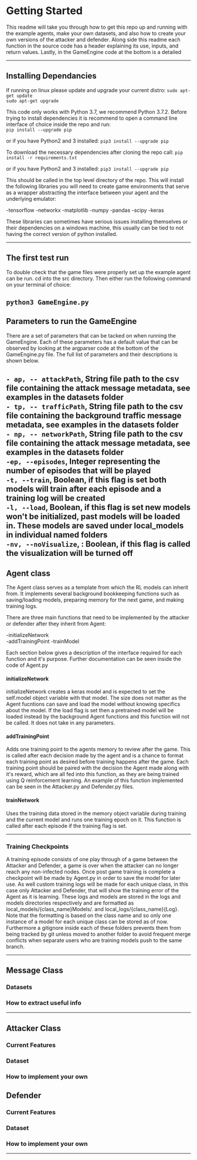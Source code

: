 # Getting Started

This readme will take you through how to get this repo up and running with the example agents, make your own datasets, and also how to create your own versions of the attacker and defender. 
Along side this readme each function in the source code has a header explaining its use, inputs, and return values. Lastly, in the GameEngine code at the bottom is a detailed 

---
## Installing Dependancies

If running on linux please update and upgrade your current distro:
`sudo apt-get update`  
`sudo apt-get upgrade` 

This code only works with Python 3.7, we recommend Python 3.7.2. Before trying to install dependencies it is recommend to open a command line interface of choice inside the repo and run:   
`pip install --upgrade pip`  

or if you have Python2 and 3 installed:
`pip3 install --upgrade pip` 

To download the necessary dependencies after cloning the repo call:
`pip install -r requirements.txt`

or if you have Python2 and 3 installed:
`pip3 install --upgrade pip` 

This should be called in the top level directory of the repo. This will install the following libraries you will need to create game environments that serve as a wrapper abstracting the interface between your agent and the underlying emulator:

-tensorflow
-networkx
-matplotlib
-numpy
-pandas
-scipy
-keras

These libraries can sometimes have serious issues installing themselves or their dependencies on a windows machine, this usually can be tied to not having the correct version of python installed.

---
## The first test run

To double check that the game files were properly set up the example agent can be run. cd into the src directory. Then either run the following command on your terminal of choice:

`python3 GameEngine.py`
---
## Parameters to run the GameEngine

There are a set of parameters that can be tacked on when running the GameEngine. Each of these parameters has a default value that can be observed by looking at the argparser code at the bottom of the GameEngine.py file. The full list of parameters and their descriptions is shown below.

`- ap, -- attackPath`, String file path to the csv file containing the attack message metadata, see examples in the datasets folder   
`- tp, -- trafficPath`, String file path to the csv file containing the background traffic message metadata, see examples in the datasets folder  
`- np, -- networkPath`, String file path to the csv file containing the attack message metadata, see examples in the datasets folder   
`-ep, --episodes`, Integer representing the number of episodes that will be played  
`-t, --train`, Boolean, if this flag is set both models will train after each episode and a training log will be created  
`-l, --load`, Boolean, if this flag is set new models won't be initialized, past models will be loaded in. These models are saved under local_models in individual named folders  
`-nv, --noVisualize`, : Boolean, if this flag is called the visualization will be turned off  
---
## Agent class

The Agent class serves as a template from which the RL models can inherit from. It implements several background bookkeeping functions such as saving/loading models, preparing memory for the next game, and making training logs.

There are three main functions that need to be implemented by the attacker or defender after they inherit from Agent:

-initializeNetwork  
-addTrainingPoint
-trainModel

Each section below gives a description of the interface required for each function and it's purpose. Further documentation can be seen inside the code of Agent.py

#### initializeNetwork

initializeNetwork creates a keras model and is expected to set the self.model object variable with that model. The size does not matter as the Agent fucntions can save and load the model without knowing specifics about the model. If the load flag is set then a pretrained model will be loaded instead by the background Agent functions and this function will not be called. It does not take in any parameters.

#### addTrainingPoint

Adds one training point to the agents memory to review after the game. This is called after each decision made by the agent and is a chance to format each training point as desired before training happens after the game. Each training point should be paired with the decision the Agent made along with it's reward, which are all fed into this function, as they are being trained using Q reinforcement learning. An example of this function implemented can be seen in the Attacker.py and Defender.py files.

#### trainNetwork

Uses the training data stored in the memory object variable during training and the current model and runs one training epoch on it. This function is called after each episode if the training flag is set.

---

### Training Checkpoints

A training episode consists of one play through of a game between the Attacker and Defender, a game is over when the attacker can no longer reach any non-infected nodes. Once post game training is complete a checkpoint will be made by Agent.py in order to save the model for later use. As well custom training logs will be made for each unique class, in this case only Attacker and Defender, that will show the training error of the Agent as it is learning. These logs and models are stored in the logs and models directories respectively and are formatted as local_models/{class_name}Models/. and local_logs/{class_name}{Log}. Note that the formatting is based on the class name and so only one instance of a model for each unique class can be stored as of now. Furthermore a gitignore inside each of these folders prevents them from being tracked by git unless moved to another folder to avoid frequent merge conflicts when separate users who are training models push to the same branch.

---

## Message Class

### Datasets

### How to extract useful info

---

## Attacker Class

### Current Features

### Dataset

### How to implement your own


## Defender

### Current Features

### Dataset

### How to implement your own
---
